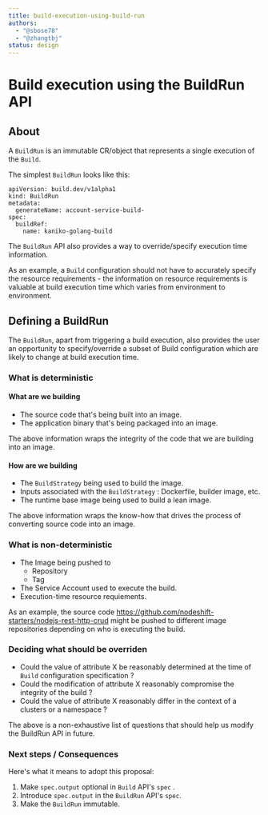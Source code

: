 ```yaml
---
title: build-execution-using-build-run
authors:
  - "@sbose78"
  - "@zhangtbj"
status: design
---
```


# Build execution using the BuildRun API


## About

A `BuildRun` is an immutable CR/object that represents a single execution of the `Build`.

The simplest `BuildRun` looks like this:
```
apiVersion: build.dev/v1alpha1
kind: BuildRun
metadata:
  generateName: account-service-build-
spec:
  buildRef:
    name: kaniko-golang-build
```

The `BuildRun` API also provides a way to override/specify  execution time information. 

As an example, a `Build` configuration should not have to accurately specify the resource requirements - the information on resource requirements is valuable at build execution time which varies from environment to environment.

## Defining a BuildRun

The `BuildRun`, apart from triggering a build execution, also provides the user an opportunity to specify/override a subset of Build configuration which are likely to change at build execution time.

### What is deterministic

#### What are we building
* The source code that's being built into an image.
* The application binary that's being packaged into an image.

The above information wraps the integrity of the code
that we are building into an image.

#### How are we building
* The `BuildStrategy` being used to build the image.
* Inputs associated with the `BuildStrategy` : Dockerfile, builder image, etc.
* The runtime base image being used to build a lean image.

The above information wraps the know-how that drives the process of converting source code into an image.

### What is non-deterministic

* The Image being pushed to
    * Repository
    * Tag
* The Service Account used to execute the build.
* Execution-time resource requiements.

As an example,
the source code https://github.com/nodeshift-starters/nodejs-rest-http-crud might be pushed to different image repositories depending on who is executing the build. 

### Deciding what should be overriden

* Could the value of attribute X be reasonably determined at the time of `Build` configuration specification ?
* Could the modification of attribute X reasonably compromise the integrity of the build ?
* Could the value of attribute X reasonably differ in the context of a clusters or a namespace ?

The above is a non-exhaustive list of questions that should help us modify the BuildRun API in future.

### Next steps / Consequences

Here's what it means to adopt this proposal: 

1. Make `spec.output` optional in `Build` API's `spec` .
2. Introduce `spec.output` in the `BuildRun` API's `spec`.
3. Make the `BuildRun` immutable.
